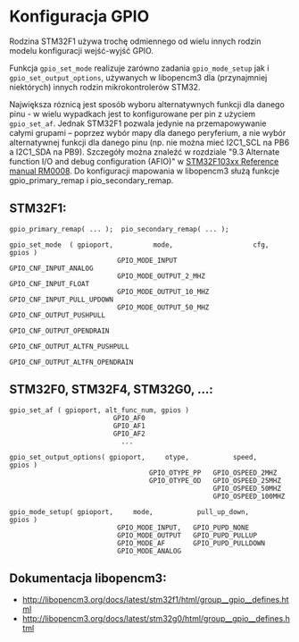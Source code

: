Konfiguracja GPIO
=================

Rodzina STM32F1 używa trochę odmiennego od wielu innych rodzin modelu konfiguracji wejść-wyjść GPIO.

Funkcja `gpio_set_mode` realizuje zarówno zadania `gpio_mode_setup` jak i `gpio_set_output_options`,
używanych  w libopencm3 dla (przynajmniej niektórych) innych rodzin mikrokontrolerów STM32.

Największa róznicą jest sposób wyboru alternatywnych funkcji dla danego pinu - w wielu wypadkach jest to konfigurowane per pin z użyciem `gpio_set_af`.
Jednak STM32F1 pozwala jedynie na przemapowywanie całymi grupami  – poprzez wybór mapy dla danego peryferium, a nie wybór alternatywnej funkcji dla danego pinu
 (np. nie można mieć I2C1_SCL na PB6 a I2C1_SDA na PB9).
Szczegóły można znaleźć w rozdziale "9.3 Alternate function I/O and debug configuration (AFIO)" w [STM32F103xx Reference manual RM0008](https://www.st.com/resource/en/reference_manual/cd00171190-stm32f101xx-stm32f102xx-stm32f103xx-stm32f105xx-and-stm32f107xx-advanced-arm-based-32-bit-mcus-stmicroelectronics.pdf).
Do konfiguracji mapowania w libopencm3 służą funkcje gpio_primary_remap i pio_secondary_remap.

STM32F1:
--------

	gpio_primary_remap( ... );  pio_secondary_remap( ... );
	
	gpio_set_mode  ( gpioport,          mode,                    cfg,                  gpios )
	                           GPIO_MODE_INPUT          GPIO_CNF_INPUT_ANALOG
	                           GPIO_MODE_OUTPUT_2_MHZ   GPIO_CNF_INPUT_FLOAT
	                           GPIO_MODE_OUTPUT_10_MHZ  GPIO_CNF_INPUT_PULL_UPDOWN
	                           GPIO_MODE_OUTPUT_50_MHZ  GPIO_CNF_OUTPUT_PUSHPULL
	                                                    GPIO_CNF_OUTPUT_OPENDRAIN
	                                                    GPIO_CNF_OUTPUT_ALTFN_PUSHPULL
	                                                    GPIO_CNF_OUTPUT_ALTFN_OPENDRAIN

STM32F0, STM32F4, STM32G0, ...:
-------------------------------

	gpio_set_af ( gpioport, alt_func_num, gpios )
	                          GPIO_AF0
	                          GPIO_AF1
	                          GPIO_AF2
	                            ...
	
	gpio_set_output_options( gpioport,     otype,           speed,        gpios )
	                                   GPIO_OTYPE_PP   GPIO_OSPEED_2MHZ
	                                   GPIO_OTYPE_OD   GPIO_OSPEED_25MHZ
	                                                   GPIO_OSPEED_50MHZ
	                                                   GPIO_OSPEED_100MHZ
	
	gpio_mode_setup( gpioport,     mode,           pull_up_down,       gpios )
	                           GPIO_MODE_INPUT,   GPIO_PUPD_NONE
	                           GPIO_MODE_OUTPUT   GPIO_PUPD_PULLUP
	                           GPIO_MODE_AF       GPIO_PUPD_PULLDOWN
	                           GPIO_MODE_ANALOG

Dokumentacja libopencm3:
------------------------

* http://libopencm3.org/docs/latest/stm32f1/html/group__gpio__defines.html
* http://libopencm3.org/docs/latest/stm32g0/html/group__gpio__defines.html
